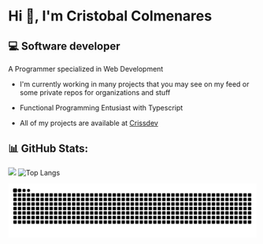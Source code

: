 # Hi 👋, I'm Cristobal Colmenares

## 💻 Software developer

A Programmer specialized in Web Development

- I'm currently working in many projects that you may see on my feed or some private repos for organizations and stuff

- Functional Programming Entusiast with Typescript

- All of my projects are available at [Crissdev](https://crissdev.vercel.app/)

## 📊 GitHub Stats:
![](https://nirzak-streak-stats.vercel.app/?user=crissacm&theme=github_dark&hide_border=true)
![Top Langs](https://github-readme-stats.vercel.app/api/top-langs/?username=crissacm&theme=github_dark&hide_border=true&count_private=true&layout=compact)

![snake gif](https://github.com/crissacm/crissacm/blob/output/github-snake-dark.svg)
